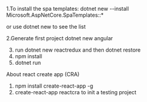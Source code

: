 1.To install the spa templates:
dotnet new --install Microsoft.AspNetCore.SpaTemplates::*

or use dotnet new to see the list

2.Generate first project
dotnet new angular


3. run dotnet new reactredux and then  dotnet restore
4. npm install
5. dotnet run



About react create app (CRA)
1. npm install create-react-app -g
2. create-react-app reactcra to init a testing project